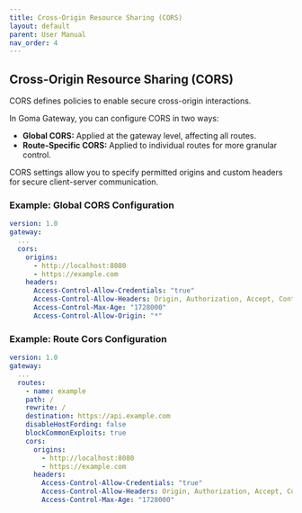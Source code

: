 ```yaml
---
title: Cross-Origin Resource Sharing (CORS)
layout: default
parent: User Manual
nav_order: 4
---
```



## Cross-Origin Resource Sharing (CORS)

CORS defines policies to enable secure cross-origin interactions.

In Goma Gateway, you can configure CORS in two ways:
- **Global CORS:** Applied at the gateway level, affecting all routes.
- **Route-Specific CORS:** Applied to individual routes for more granular control.

CORS settings allow you to specify permitted origins and custom headers for secure client-server communication.

### Example: Global CORS Configuration

```yaml
version: 1.0
gateway:
  ...
  cors:
    origins:
      - http://localhost:8080
      - https://example.com
    headers:
      Access-Control-Allow-Credentials: "true"
      Access-Control-Allow-Headers: Origin, Authorization, Accept, Content-Type, X-Client-Id
      Access-Control-Max-Age: "1728000"
      Access-Control-Allow-Origin: "*"
```

### Example: Route Cors Configuration
```yaml
version: 1.0
gateway:
  ...
  routes:
    - name: example
    path: /
    rewrite: /
    destination: https://api.example.com
    disableHostFording: false
    blockCommonExploits: true
    cors:
      origins:
        - http://localhost:8080
        - https://example.com
      headers:
        Access-Control-Allow-Credentials: "true"
        Access-Control-Allow-Headers: Origin, Authorization, Accept, Content-Type
        Access-Control-Max-Age: "1728000"
```